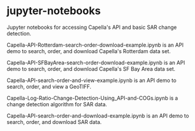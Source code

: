 # jupyter-notebooks
Jupyter notebooks for accessing Capella's API and basic SAR change detection.

Capella-API-Rotterdam-search-order-download-example.ipynb is an API demo to search, order, and download Capella's Rotterdam data set.

Capella-API-SFBayArea-search-order-download-example.ipynb is an API demo to search, order, and download Capella's SF Bay Area data set.

Capella-API-search-order-and-view-example.ipynb is an API demo to search, order, and view a GeoTIFF.

Capella-Log-Ratio-Change-Detection-Using_API-and-COGs.ipynb is a change detection algorithm for SAR data.

Capella-API-search-order-and-download-example.ipynb is an API demo to search, order, and download SAR data.

